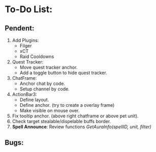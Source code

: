 # To-Do List:

## Pendent:
1. Add Plugins:
    + Filger
    + xCT
    + Raid Cooldowns
2. Quest Tracker:
    + Move quest tracker anchor.
    + Add a toggle button to hide quest tracker.
3. ChatFrame:
    + Anchor chat by code.
    + Setup channel by code.
4. ActionBar3:
    + Define layout.
    + Define anchor. (try to create a overlay frame)
    + Make visible on mouse over.
5. Fix tooltip anchor. (above right chatframe or above pet unit).
6. Check target stealable/dispelable buffs border.
7. **Spell Announce**: Review functions *GetAuraInfo(spellID, unit, filter)*

## Bugs: